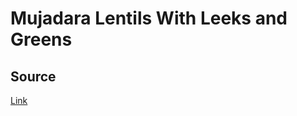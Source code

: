 # Mujadara Lentils With Leeks and Greens

## Source

[Link](http://cooking.nytimes.com/recipes/1014804-one-pot-mujadara-with-leeks-and-greens)

